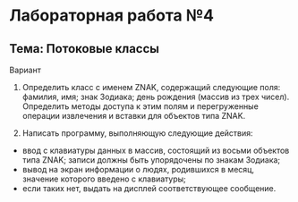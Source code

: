 Лабораторная работа №4
=====
Тема: Потоковые классы
-----
Вариант 

1. Определить класс с именем ZNAK, содержащий следующие поля:
фамилия, имя; знак Зодиака; день рождения (массив из трех чисел).
Определить методы доступа к этим полям и перегруженные операции
извлечения и вставки для объектов типа ZNAK.


2. Написать программу, выполняющую следующие действия:
 * ввод с клавиатуры данных в массив, состоящий из восьми объектов типа
ZNAK; записи должны быть упорядочены по знакам Зодиака;
 * вывод на экран информации о людях, родившихся в месяц, значение
которого введено с клавиатуры;
 * если таких нет, выдать на дисплей соответствующее сообщение.
